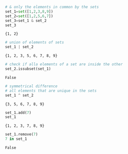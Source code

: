 ```python
# & only the elements in common by the sets
set_1=set([1,2,3,8,9])
set_2=set([1,2,5,6,7])
set_3=set_1 & set_2
set_3
```




    {1, 2}




```python
# union of elements of sets
set_1 | set_2
```




    {1, 2, 3, 5, 6, 7, 8, 9}




```python
# check if alla elements of a set are inside the other
set_2.issubset(set_1)
```




    False




```python
# symmetrical difference
# all elements that are unique in the sets
set_1 ^ set_2
```




    {3, 5, 6, 7, 8, 9}




```python
set_1.add(7)
set_1
```




    {1, 2, 3, 7, 8, 9}




```python
set_1.remove(7)
7 in set_1
```




    False




```python

```
